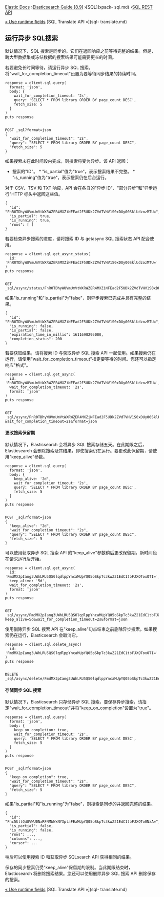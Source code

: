 

[Elastic Docs](/guide/) ›[Elasticsearch Guide [8.9]](index.md) ›[SQL](xpack-
sql.md) ›[SQL REST API](sql-rest.md)

[« Use runtime fields](sql-runtime-fields.md) [SQL Translate API »](sql-
translate.md)

## 运行异步 SQL搜索

默认情况下，SQL 搜索是同步的。它们在返回响应之前等待完整的结果。但是，跨大型数据集或冻结数据的搜索结果可能需要更长的时间。

若要避免长时间等待，请运行异步 SQL 搜索。将"wait_for_completion_timeout"设置为要等待同步结果的持续时间。

    
    
    response = client.sql.query(
      format: 'json',
      body: {
        wait_for_completion_timeout: '2s',
        query: 'SELECT * FROM library ORDER BY page_count DESC',
        fetch_size: 5
      }
    )
    puts response
    
    
    POST _sql?format=json
    {
      "wait_for_completion_timeout": "2s",
      "query": "SELECT * FROM library ORDER BY page_count DESC",
      "fetch_size": 5
    }

如果搜索未在此时间段内完成，则搜索将变为异步。该 API 返回：

* 搜索的"ID"。  * "is_partial"值为"true"，表示搜索结果不完整。  * "is_running"值为"true"，表示搜索仍在后台运行。

对于 CSV、TSV 和 TXT 响应，API 会在各自的"异步 ID"、"部分异步"和"异步运行"HTTP 标头中返回这些值。

    
    
    {
      "id": "FnR0TDhyWUVmUmVtWXRWZER4MXZiNFEad2F5UDk2ZVdTVHV1S0xDUy00SklUdzozMTU=",
      "is_partial": true,
      "is_running": true,
      "rows": [ ]
    }

若要检查异步搜索的进度，请将搜索 ID 与 getasync SQL 搜索状态 API 配合使用。

    
    
    response = client.sql.get_async_status(
      id: 'FnR0TDhyWUVmUmVtWXRWZER4MXZiNFEad2F5UDk2ZVdTVHV1S0xDUy00SklUdzozMTU='
    )
    puts response
    
    
    GET _sql/async/status/FnR0TDhyWUVmUmVtWXRWZER4MXZiNFEad2F5UDk2ZVdTVHV1S0xDUy00SklUdzozMTU=

如果"is_running"和"is_partial"为"false"，则异步搜索已完成并具有完整的结果。

    
    
    {
      "id": "FnR0TDhyWUVmUmVtWXRWZER4MXZiNFEad2F5UDk2ZVdTVHV1S0xDUy00SklUdzozMTU=",
      "is_running": false,
      "is_partial": false,
      "expiration_time_in_millis": 1611690295000,
      "completion_status": 200
    }

若要获取结果，请将搜索 ID 与获取异步 SQL 搜索 API 一起使用。如果搜索仍在运行，请使用"wait_for_completion_timeout"指定要等待的时间。您还可以指定响应"格式"。

    
    
    response = client.sql.get_async(
      id: 'FnR0TDhyWUVmUmVtWXRWZER4MXZiNFEad2F5UDk2ZVdTVHV1S0xDUy00SklUdzozMTU=',
      wait_for_completion_timeout: '2s',
      format: 'json'
    )
    puts response
    
    
    GET _sql/async/FnR0TDhyWUVmUmVtWXRWZER4MXZiNFEad2F5UDk2ZVdTVHV1S0xDUy00SklUdzozMTU=?wait_for_completion_timeout=2s&format=json

#### 更改搜索保留期

默认情况下，Elasticsearch 会将异步 SQL 搜索存储五天。在此期限之后，Elasticsearch 会删除搜索及其结果，即使搜索仍在运行。要更改此保留期，请使用"keep_alive"参数。

    
    
    response = client.sql.query(
      format: 'json',
      body: {
        keep_alive: '2d',
        wait_for_completion_timeout: '2s',
        query: 'SELECT * FROM library ORDER BY page_count DESC',
        fetch_size: 5
      }
    )
    puts response
    
    
    POST _sql?format=json
    {
      "keep_alive": "2d",
      "wait_for_completion_timeout": "2s",
      "query": "SELECT * FROM library ORDER BY page_count DESC",
      "fetch_size": 5
    }

可以使用获取异步 SQL 搜索 API 的"keep_alive"参数稍后更改保留期。新时间段在请求运行后开始。

    
    
    response = client.sql.get_async(
      id: 'FmdMX2pIang3UWhLRU5QS0lqdlppYncaMUpYQ05oSkpTc3kwZ21EdC1tbFJXQToxOTI=',
      keep_alive: '5d',
      wait_for_completion_timeout: '2s',
      format: 'json'
    )
    puts response
    
    
    GET _sql/async/FmdMX2pIang3UWhLRU5QS0lqdlppYncaMUpYQ05oSkpTc3kwZ21EdC1tbFJXQToxOTI=?keep_alive=5d&wait_for_completion_timeout=2s&format=json

使用删除异步 SQL 搜索 API 在"keep_alive"句点结束之前删除异步搜索。如果搜索仍在运行，Elasticsearch 会取消它。

    
    
    response = client.sql.delete_async(
      id: 'FmdMX2pIang3UWhLRU5QS0lqdlppYncaMUpYQ05oSkpTc3kwZ21EdC1tbFJXQToxOTI='
    )
    puts response
    
    
    DELETE _sql/async/delete/FmdMX2pIang3UWhLRU5QS0lqdlppYncaMUpYQ05oSkpTc3kwZ21EdC1tbFJXQToxOTI=

#### 存储同步 SQL 搜索

默认情况下，Elasticsearch 只存储异步 SQL 搜索。要保存异步搜索，请指定"wait_for_completion_timeout"并将"keep_on_completion"设置为"true"。

    
    
    response = client.sql.query(
      format: 'json',
      body: {
        keep_on_completion: true,
        wait_for_completion_timeout: '2s',
        query: 'SELECT * FROM library ORDER BY page_count DESC',
        fetch_size: 5
      }
    )
    puts response
    
    
    POST _sql?format=json
    {
      "keep_on_completion": true,
      "wait_for_completion_timeout": "2s",
      "query": "SELECT * FROM library ORDER BY page_count DESC",
      "fetch_size": 5
    }

如果"is_partial"和"is_running"为"false"，则搜索是同步的并返回完整的结果。

    
    
    {
      "id": "Fnc5UllQdUVWU0NxRFNMbWxNYXplaFEaMUpYQ05oSkpTc3kwZ21EdC1tbFJXQTo0NzA=",
      "is_partial": false,
      "is_running": false,
      "rows": ...,
      "columns": ...,
      "cursor": ...
    }

稍后可以使用搜索 ID 和获取异步 SQLsearch API 获得相同的结果。

保存的同步搜索仍受"keep_alive"保留期的限制。当此期限结束时，Elasticsearch 将删除搜索结果。您还可以使用删除异步 SQL 搜索 API 删除保存的搜索。

[« Use runtime fields](sql-runtime-fields.md) [SQL Translate API »](sql-
translate.md)
